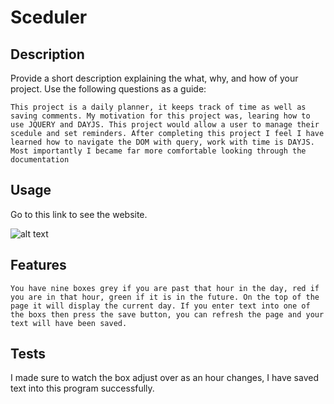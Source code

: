 # Sceduler

## Description

Provide a short description explaining the what, why, and how of your project. Use the following questions as a guide:

    This project is a daily planner, it keeps track of time as well as saving comments. My motivation for this project was, learing how to use JQUERY and DAYJS. This project would allow a user to manage their scedule and set reminders. After completing this project I feel I have learned how to navigate the DOM with query, work with time is DAYJS. Most importantly I became far more comfortable looking through the documentation

## Usage

Go to this link to see the website.


![alt text](images/portfolio_website.png)

## Features

    You have nine boxes grey if you are past that hour in the day, red if you are in that hour, green if it is in the future. On the top of the page it will display the current day. If you enter text into one of the boxs then press the save button, you can refresh the page and your text will have been saved. 

## Tests

I made sure to watch the box adjust over as an hour changes, I have saved text into this program successfully.